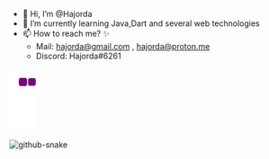 - 👋 Hi, I’m @Hajorda
- 🌱 I’m currently learning Java,Dart and several web technologies 
- 📫 How to reach me? ✨ 
  -  Mail: hajorda@gmail.com , hajorda@proton.me
  -  Discord: Hajorda#6261

![Snake](https://github.com/Hajorda/Hajorda/blob/7083d0a30ff37b3f5706207e514f17201ef6ed01/github-contribution-grid-snake.gif)
<picture>
  
  <source media="(prefers-color-scheme: dark)" srcset="github-snake-dark.svg" />
  <source media="(prefers-color-scheme: light)" srcset="[github-snake.sv](https://github.com/Hajorda/Hajorda/blob/7083d0a30ff37b3f5706207e514f17201ef6ed01/github-contribution-grid-snake.gif)g" />
  <img alt="github-snake" src="github-snake.svg" />
</picture>
